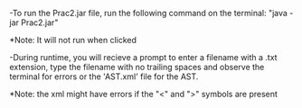 -To run the Prac2.jar file, run the following command on the terminal:
"java -jar Prac2.jar" 

*Note: It will not run when clicked

-During runtime, you will recieve a prompt to enter a filename with a .txt extension, type the filename with no trailing spaces and observe the terminal for errors or the 
'AST.xml' file for the AST.

*Note: the xml might have errors if the "<" and ">" symbols are present